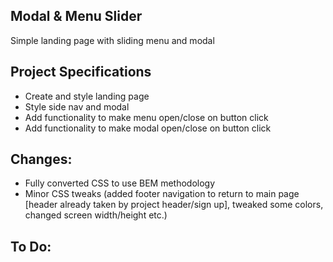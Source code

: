 ## Modal & Menu Slider

Simple landing page with sliding menu and modal

## Project Specifications

- Create and style landing page
- Style side nav and modal
- Add functionality to make menu open/close on button click
- Add functionality to make modal open/close on button click

## Changes:
- Fully converted CSS to use BEM methodology
- Minor CSS tweaks (added footer navigation to return to main page [header already taken by project header/sign up], tweaked some colors, changed screen width/height etc.)
## To Do:
